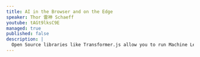 ```yaml
---
title: AI in the Browser and on the Edge
speaker: Thor 雷神 Schaeff
youtube: tAGt9lksC9E
managed: true
published: false
description: |
  Open Source libraries like Transformer.js allow you to run Machine Learning workloads right within your browser. We can perform multi-language speech recognition and translation, text-to-speech, and even RAG, fully offline and in-browser! In this session we take a look at some examples of what's possible, as well as a small look behind the scenes at Microsoft's open source ONNX Runtime which makes this possible. Hopefully this session can inspire you to sprinkle some AI into your client applications!
---
```

